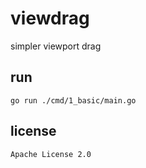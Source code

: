 # viewdrag

simpler viewport drag

## run

```go run ./cmd/1_basic/main.go```

## license

`Apache License 2.0`